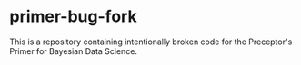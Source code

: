 # primer-bug-fork
This is a repository containing intentionally broken code for the Preceptor's Primer for Bayesian Data Science.
